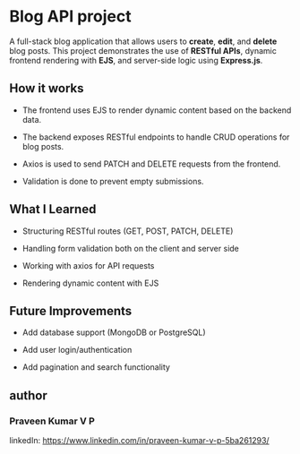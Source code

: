 # Blog API project

A full-stack blog application that allows users to **create**, **edit**, and **delete** blog posts. This project demonstrates the use of **RESTful APIs**, dynamic frontend rendering with **EJS**, and server-side logic using **Express.js**.

## How it works

- The frontend uses EJS to render dynamic content based on the backend data.

- The backend exposes RESTful endpoints to handle CRUD operations for blog posts.

- Axios is used to send PATCH and DELETE requests from the frontend.

- Validation is done to prevent empty submissions.

## What I Learned

- Structuring RESTful routes (GET, POST, PATCH, DELETE)

- Handling form validation both on the client and server side

- Working with axios for API requests

- Rendering dynamic content with EJS

## Future Improvements

- Add database support (MongoDB or PostgreSQL)

- Add user login/authentication

- Add pagination and search functionality


## author

### Praveen Kumar V P

linkedIn: https://www.linkedin.com/in/praveen-kumar-v-p-5ba261293/